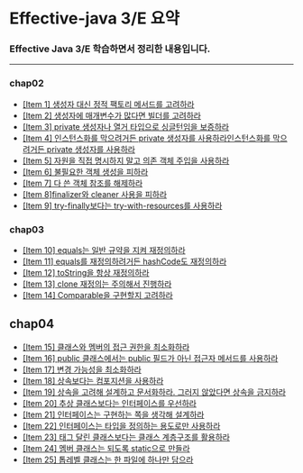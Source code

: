 # Effective-java 3/E 요약
### Effective Java 3/E 학습하면서 정리한 내용입니다.
---
###  **chap02**
- [[Item 1] 생성자 대신 정적 팩토리 메서드를 고려하라](https://github.com/brick0123/effective-java/blob/main/chap02/Item1.md)
- [[Item 2] 생성자에 매개변수가 많다면 빌더를 고려하라](https://github.com/brick0123/effective-java/blob/main/chap02/Item2.md)
- [[Item 3] private 생성자나 열거 타입으로 싱글턴임을 보증하라](https://github.com/brick0123/effective-java/blob/main/chap02/Item3.md)
- [[Item 4] 인스턴스화를 막으려거든 private 생성자를 사용하라인스턴스화를 막으려거든 private 생성자를 사용하라](https://github.com/brick0123/effective-java/blob/main/chap02/Item4.md)
- [[Item 5] 자원을 직접 명시하지 말고 의존 객체 주입을 사용하라](https://github.com/brick0123/effective-java/blob/main/chap02/Item5.md)
- [[Item 6] 불필요한 객체 생성을 피하라](https://github.com/brick0123/effective-java/blob/main/chap02/Item6.md)
- [[Item 7] 다 쓴 객체 참조를 해제하라](https://github.com/brick0123/effective-java/blob/main/chap02/Item7.md)
- [[Item 8]finalizer와 cleaner 사용을 피하라](https://github.com/brick0123/effective-java/blob/main/chap02/Item8.md)
- [[Item 9] try-finally보다는 try-with-resources를 사용하라](https://github.com/brick0123/effective-java/blob/main/chap02/Item2.md)

### **chap03**
- [[Item 10] equals는 일반 규약을 지켜 재정의하라](https://github.com/brick0123/effective-java/blob/main/chap03/Item10.md)
- [[Item 11] equals를 재정의하려거든 hashCode도 재정의하라](https://github.com/brick0123/effective-java/blob/main/chap03/Item11.md)
- [[Item 12] toString을 항상 재정의하라](https://github.com/brick0123/effective-java/blob/main/chap03/Item12.md)
- [[Item 13] clone 재정의는 주의해서 진행하라](https://github.com/brick0123/effective-java/blob/main/chap03/Item13.md)
- [[Item 14] Comparable을 구현할지 고려하라](https://github.com/brick0123/effective-java/blob/main/chap03/Item14.md)

## **chap04**
- [[Item 15] 클래스와 멤버의 접근 권한을 최소화하라](https://github.com/brick0123/effective-java/blob/main/chap04/Item15.md)
- [[Item 16] public 클래스에서는 public 필드가 아닌 접근자 메서드를 사용하라](https://github.com/brick0123/effective-java/blob/main/chap03/Item16.md)
- [[Item 17] 변경 가능성을 최소화하라](https://github.com/brick0123/effective-java/blob/main/chap03/Item17.md)
- [[Item 18] 상속보다는 컴포지션을 사용하라](https://github.com/brick0123/effective-java/blob/main/chap03/Item18.md)
- [[Item 19] 상속을 고려해 설계하고 문서화하라. 그러지 않았다면 상속을 금지하라](https://github.com/brick0123/effective-java/blob/main/chap03/Item19.md)
- [[Item 20] 추상 클래스보다는 인터페이스를 우선하라](https://github.com/brick0123/effective-java/blob/main/chap03/Item20.md)
- [[Item 21] 인터페이스는 구현하는 쪽을 생각해 설계하라](https://github.com/brick0123/effective-java/blob/main/chap03/Item21.md)
- [[Item 22] 인터페이스는 타입을 정의하는 용도로만 사용하라](https://github.com/brick0123/effective-java/blob/main/chap03/Item22.md)
- [[Item 23] 태그 달린 클래스보다는 클래스 계층구조를 활용하라](https://github.com/brick0123/effective-java/blob/main/chap03/Item23.md)
- [[Item 24] 멤버 클래스는 되도록 static으로 만들라](https://github.com/brick0123/effective-java/blob/main/chap03/Item24.md)
- [[Item 25] 톱레벨 클래스는 한 파일에 하나만 담으라](https://github.com/brick0123/effective-java/blob/main/chap03/Item25.md)

